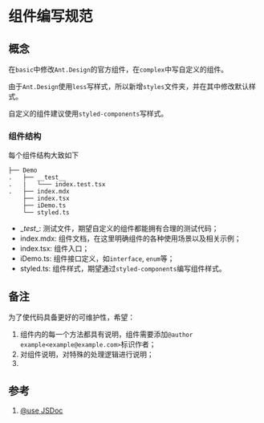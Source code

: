 # 组件编写规范

## 概念

在`basic`中修改`Ant.Design`的官方组件，在`complex`中写自定义的组件。

由于`Ant.Design`使用`less`写样式，所以新增`styles`文件夹，并在其中修改默认样式。

自定义的组件建议使用`styled-components`写样式。

### 组件结构

每个组件结构大致如下

```
├── Demo
.   ├── __test__
.   |   └─── index.test.tsx
.   ├── index.mdx
    ├── index.tsx
    ├── iDemo.ts
    └── styled.ts
```

- \__test__: 测试文件，期望自定义的组件都能拥有合理的测试代码；
- index.mdx: 组件文档，在这里明确组件的各种使用场景以及相关示例；
- index.tsx: 组件入口；
- iDemo.ts: 组件接口定义，如`interface`, `enum`等；
- styled.ts: 组件样式，期望通过`styled-components`编写组件样式。

## 备注

为了使代码具备更好的可维护性，希望：

1. 组件内的每一个方法都具有说明，组件需要添加`@author example<example@example.com>`标识作者；
2. 对组件说明，对特殊的处理逻辑进行说明；
3. 


## 参考

1. [@use JSDoc](http://usejsdoc.org/index.html)